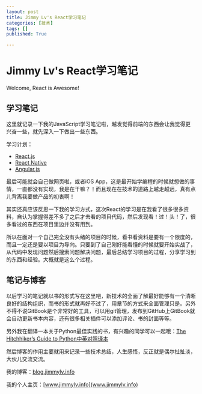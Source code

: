 ```yaml
---
layout: post
title: Jimmy Lv's React学习笔记
categories: [技术]
tags: []
published: True

---
```


# Jimmy Lv's React学习笔记

Welcome, React is Awesome!

## 学习笔记

这里就记录一下我的JavaScript学习笔记啦，越发觉得前端的东西会让我觉得更兴奋一些，就先深入一下做出一些东西。

学习计划：

- [React.js](https://facebook.github.io/react/)
- [React Native](https://facebook.github.io/react-native/)
- [Angular.js](https://angularjs.org/)

最后可能就会自己做网页啦，或者iOS App，这是最开始学编程的时候就想做的事情，一直都没有实现，我是在干嘛？！而且现在在技术的道路上越走越远，真有点儿背离我要做产品的初衷啊！

其实还真应该反思一下我的学习方式，这次React的学习是在我看了很多很多资料，自认为掌握得差不多了之后才去看的项目代码，然后发现看！过！头！了，很多看过的东西在项目里边并没有用到。

所以在面对一个自己完全没有头绪的项目的时候，看书看资料是要有一个限度的，而且一定还是要以项目为导向。只要到了自己刚好能看懂的时候就要开始实战了，从代码中发现问题然后搜索问题解决问题，最后总结学习项目的过程，分享学习到的东西和经验。大概就是这么个过程。

## 笔记与博客

以后学习的笔记就以书的形式写在这里吧，新技术的全面了解最好能够有一个清晰良好的结构组织，而书的形式就再好不过了，用章节的方式来全面管理只是。另外不得不说GitBook是个非常好的工具，可以用git管理，发布到GitHub上GitBook就会自动更新书本内容，还有很多相关插件可以添加评论、书的封面等等。

另外我在翻译一本关于Python最佳实践的书，有兴趣的同学可以一起哦：[The Hitchhiker’s Guide to Python中英对照译本](https://www.gitbook.com/book/jimmylv/python-guide-zh/details)

然后博客的作用主要就用来记录一些技术总结，人生感悟，反正就是偶尔扯扯淡，大伙儿交流交流。

我的博客：[blog.jimmylv.info](blog.jimmylv.info)

我的个人主页：[www.jimmylv.info](www.jimmylv.info)
